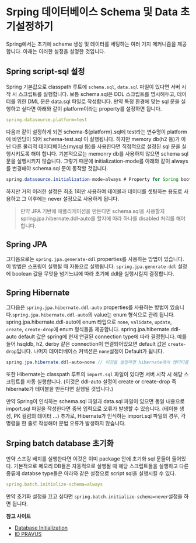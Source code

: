 
# Srping 데이터베이스 Schema 및 Data 초기설정하기
Spring에서는 초기에 scheme 생성 및 데이터를 세팅하는 여러 가지 메커니즘을 제공합니다. 아래는 이러한 설정을 설명한 것입니다.

## Spring script-sql 설정

Spring 기본값으로 classpath 루트에 `schema.sql`, `data.sql` 파일이 있다면 서버 시작 시 스크립트를 실행합니다. 보통 schema.sql은 DDL 스크립트를 명시해두고, 데이터를 위한 DML 문은 data.sql 파일로 작성합니다. 만약 특정 환경에 맞는 sql 문을 실행하고 싶다면 아래와 같이 platform이라는 property를 설정하면 됩니다.

```yml
spring.datasource.platform=test
```

다음과 같이 설정하게 되면 schema-${platform}.sql에 test라는 변수명이 platform에 바인딩이 되어 schema-test.sql 이 실행됩니다. 하지만 memory db(h2 등)가 아닌 다른 물리적 데이터베이스(mysql 등)를 사용한다면 직접적으로 설정된 sql 문을 실행시키도록 해야 합니다. 기본적으로는 memonry db를 사용하지 않으면 schema sql 문을 실행시키지 않습니다. 그렇기 때문에 initialization-mode를 아래와 같이 always를 변경해야 schema.sql 문이 동작할 것입니다.

```java
spring.datasource.initialization-mode=always # Property for Spring boot 2.0 /
```

하지만 거의 이러한 설정은 최초 1회만 사용하여 테이블과 데이터를 셋팅하는 용도로 사용하고 그 이후에는 never 설정으로 사용하게 됩니다.


> 만약 JPA 기반에 애플리케이션을 만든다면 schema.sql을 사용할지 spring.jpa.hibernate.ddl-auto를 할지에 따라 하나를 disabled 처리를 해야 합니다.



## Spring JPA
그다음으로는 `spring.jpa.generate-ddl` properties를 사용하는 방법이 있습니다. 이 방법은 스프링이 실행될 때 자동으로 실행됩니다. `spring.jpa.generate-ddl` 설정에 boolean 값을 무엇을 넘기느냐에 따라 초기에 ddl을 실행시킬지 결정합니다.

## Spring Hibernate
그다음은 `spring.jpa.hibernate.ddl-auto` properties를 사용하는 방법이 있습니다.`spring.jpa.hibernate.ddl-auto`의 value는 enum 형식으로 관리 됩니다. spring.jpa.hibernate.ddl-auto에 enum 타입으로 `none`, `validate`, `update`, `create`, `create-drop`에 enum 형식들을 제공합니다. spring.jpa.hibernate.ddl-auto default 값은 spring에 현재 연결된 connection type에 따라 결정됩니다. 예를 들어 hsqldb, h2, derby 같은 connection이 연결되어있으면 default 값은 `create-drop`입니다. 나머지 데이터베이스 커넥션은 `none`설정이 Default가 됩니다.

```java
spring.jpa.hibernate.ddl-auto=none // 이것을 설정하면 hibernate에서 엔터티를 기반으로 객체를 생성하지 않는다.
```

또한 Hibernate는 classpath 루트의 `import.sql` 파일이 있다면 서버 시작 시 해당 스크립트를 자동 실행합니다. (이것은 ddl-auto 설정이 create or create-drop 즉 hibernate가 테이블을 만든다면 실행될 것입니다.)

만약 Spring이 인식하는 schema.sql 파일과 data.sql 파일이 있으면 동일 내용으로 import.sql 파일을 작성한다면 중복 입력으로 오류가 발생할 수 있습니다. (테이블 생성, PK 컬럼의 데이터 …) 추가로, Hibernate가 인식하는 import.sql 파일의 경우, 각 명령을 한 줄로 작성해야 문법 오류가 발생하지 않습니다.



## Srping batch database 초기화
만약 스프링 배치를 실행한다면 이것은 이미 package 안에 초기화 sql 문들이 들어있다. 기본적으로 메모리 DB들은 자동적으로 실행될 때 해당 스크립트들을 실행하고 다른 종류에 databse type들은 아라와 같은 설정으로 script sql을 실행시킬 수 있다.
```yml
spring.batch.initialize-schema=always
```
만약 초기화 설정을 끄고 싶다면 `spring.batch.initialize-schema=never`설정을 하면 됩니다.


**참고 사이트**
* [Database Initialization](https://docs.spring.io/spring-boot/docs/current/reference/html/howto-database-initialization.html)
* [ID PRAVUS](https://pravusid.kr/java/2018/10/10/spring-database-initialization.html)